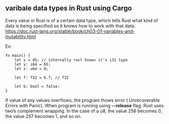 ## varibale data types in Rust using Cargo

Every value in Rust is of a certain data type, which tells Rust what kind of data is being specified so it knows how to work with that data.
https://doc.rust-lang.org/stable/book/ch03-01-variables-and-mutability.html

Ex:
```
fn main() {
    let x = 45; // internally rust knows it's i32 type
    let y: i64 = 65;
    let z: u64 = 8;

    let f: f32 = 6.7; // f32

    let b: bool = false;
}
```

If value of any values overflows, the program thows error ( Unrecoverable Errors with Panic). When program is running using <b>--release</b> flag. Rust uses two’s complement wrapping. In the case of a u8, the value 256 becomes 0, the value 257 becomes 1, and so on. 